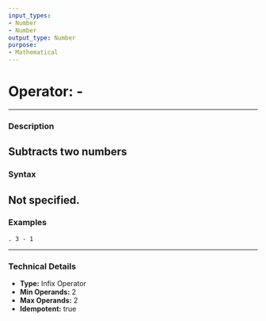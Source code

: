 ```yaml
---
input_types:
- Number
- Number
output_type: Number
purpose:
- Mathematical
---
```

# Operator: -
---
### **Description**
Subtracts two numbers
---
### **Syntax**
Not specified.
---
### **Examples**
```
. 3 - 1
```
---
### **Technical Details**
- **Type:** Infix Operator
- **Min Operands:** 2
- **Max Operands:** 2
- **Idempotent:** true